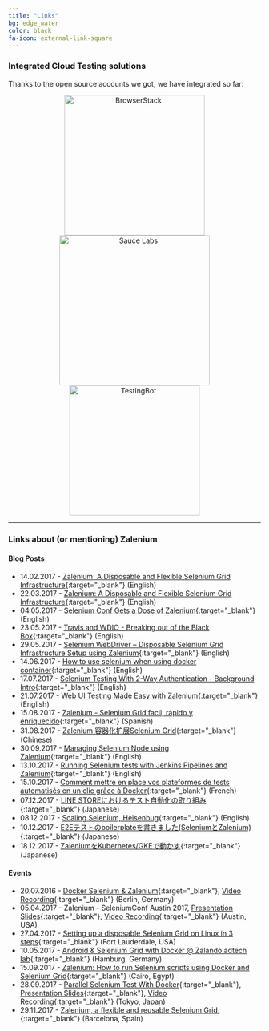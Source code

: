 ```yaml
---
title: "Links"
bg: edge_water
color: black
fa-icon: external-link-square
---
```


### Integrated Cloud Testing solutions

Thanks to the open source accounts we got, we have integrated so far:

<div align="center">
    <a target="_blank" href="https://www.browserstack.com/"><img alt="BrowserStack" src="img/browserstack_logo.png" width="280"></a>
    <a target="_blank" href="https://saucelabs.com/"><img alt="Sauce Labs" src="img/saucelabs_logo.png" width="300"></a>
    <a target="_blank" href="https://testingbot.com/"><img alt="TestingBot" src="img/testingbot_logo.png" width="260"></a>
</div>

*** 

### Links about (or mentioning) Zalenium

#### Blog Posts

* 14.02.2017 - [Zalenium: A Disposable and Flexible Selenium Grid Infrastructure](https://jobs.zalando.com/tech/blog/zalenium-a-disposable-and-flexible-selenium-grid-infrastructure/){:target="_blank"} (English)
* 22.03.2017 - [Zalenium: A Disposable and Flexible Selenium Grid Infrastructure](https://saucelabs.com/blog/zalenium-a-disposable-and-flexible-selenium-grid-infrastructure){:target="_blank"} (English)
* 04.05.2017 - [Selenium Conf Gets a Dose of Zalenium](https://jobs.zalando.com/tech/blog/selenium-conf-gets-a-dose-of-zalenium){:target="_blank"} (English)
* 23.05.2017 - [Travis and WDIO - Breaking out of the Black Box](https://www.gizra.com/content/travis-wdio/){:target="_blank"} (English)
* 29.05.2017 - [Selenium WebDriver – Disposable Selenium Grid Infrastructure Setup using Zalenium](http://www.testautomationguru.com/selenium-webdriver-disposable-selenium-grid-infrastructure-setup-using-zalenium/){:target="_blank"} (English)
* 14.06.2017 - [How to use selenium when using docker container](https://windsooon.github.io/2017/06/14/How%20to%20use%20selenium%20with%20docker/){:target="_blank"} (English)
* 17.07.2017 - [Selenium Testing With 2-Way Authentication - Background Intro](https://www.daniellakes.com/selenium-client-certificates-background/){:target="_blank"} (English)
* 21.07.2017 - [Web UI Testing Made Easy with Zalenium](http://blog.schlomo.schapiro.org/2017/07/web-ui-testing-made-easy-with-zalenium.html){:target="_blank"} (English)
* 15.08.2017 - [Zalenium - Selenium Grid facil, rápido y enriquecido](https://testingbaires.com/zalenium-selenium-grid-facil-rapido-enriquecido/){:target="_blank"} (Spanish)
* 31.08.2017 - [Zalenium 容器化扩展Selenium Grid](https://www.jianshu.com/p/75b181c165a4){:target="_blank"} (Chinese)
* 30.09.2017 - [Managing Selenium Node using Zalenium](http://www.thetestguys.com/2017/09/30/managing-selenium-node-using-zalenium/){:target="_blank"} (English)
* 13.10.2017 - [Running Selenium tests with Jenkins Pipelines and Zalenium](https://automatingguy.com/2017/10/13/selenium-tests-with-jenkins-and-zalenium/){:target="_blank"} (English)
* 15.10.2017 - [Comment mettre en place vos plateformes de tests automatisés en un clic grâce à Docker](http://www.all4test.fr/dossiers-thematiques/mettre-place-vos-plateformes-de-tests-automatises-clic-grace-a-docker/){:target="_blank"} (French)
* 07.12.2017 - [LINE STOREにおけるテスト自動化の取り組み](https://engineering.linecorp.com/ja/blog/detail/219){:target="_blank"} (Japanese)
* 08.12.2017 - [Scaling Selenium, Heisenbug](https://assets.contentful.com/ut4a3ciohj8i/3zr4H7dz7WUYu6acCiOIEa/5dbda4f5922f2f3f03d3f1a6412b7909/Simon_Stewart_Scaling_Selenium.pdf){:target="_blank"} (English)
* 10.12.2017 - [E2Eテストのboilerplateを書きました(SeleniumとZalenium)](https://qiita.com/re-fort/items/7875d317d406e66072e7){:target="_blank"} (Japanese)
* 18.12.2017 - [ZaleniumをKubernetes/GKEで動かす](http://swet.dena.com/entry/zalenium-kubernetes-gke){:target="_blank"} (Japanese)


#### Events

* 20.07.2016 - [Docker Selenium & Zalenium](https://www.meetup.com/en-AU/Berlin-Selenium-Meetup/events/231184482/){:target="_blank"}, [Video Recording](https://www.youtube.com/watch?v=JG0Mx5KIT7k){:target="_blank"} (Berlin, Germany)
* 05.04.2017 - Zalenium - SeleniumConf Austin 2017, [Presentation Slides](https://www.slideshare.net/wcmcgeejr/zalenium-seleniumconf-austin-2017){:target="_blank"}, [Video Recording](https://www.youtube.com/watch?v=W5qMsVrob6I){:target="_blank"} (Austin, USA)
* 27.04.2017 - [Setting up a disposable Selenium Grid on Linux in 3 steps](https://www.meetup.com/en-AU/South-Florida-Test-Automation/events/239327308/){:target="_blank"} (Fort Lauderdale, USA)
* 10.05.2017 - [Android & Selenium Grid with Docker @ Zalando adtech lab](https://www.meetup.com/en-AU/Docker-Hamburg/events/239301839/){:target="_blank"} (Hamburg, Germany)
* 15.09.2017 - [Zalenium: How to run Selenium scripts using Docker and Selenium Grid](https://www.meetup.com/en-AU/Cairo-Testing-Meetup/events/243107369/){:target="_blank"} (Cairo, Egypt)
* 28.09.2017 - [Parallel Selenium Test With Docker](http://linedevday.linecorp.com/jp/2017/#B-6){:target="_blank"}, [Presentation Slides](https://www.slideshare.net/linecorp/parallel-selenium-test-with-docker){:target="_blank"}, [Video Recording](https://www.youtube.com/watch?v=a0qvzOfH4dE){:target="_blank"} (Tokyo, Japan)
* 29.11.2017 - [Zalenium, a flexible and reusable Selenium Grid.](https://www.meetup.com/es-ES/Barcelona-QA-Meetup/events/244925486/){:target="_blank"} (Barcelona, Spain)

